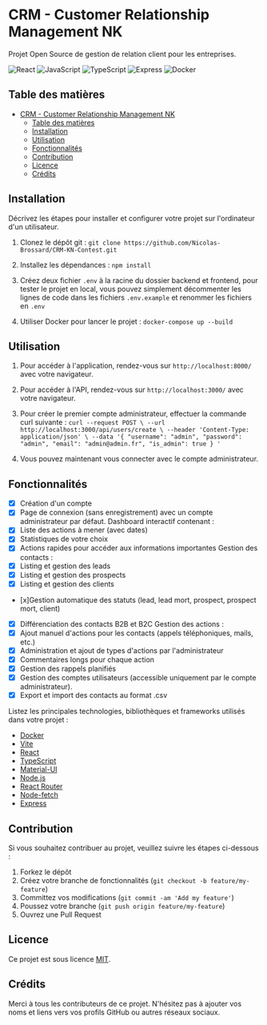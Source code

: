 # CRM - Customer Relationship Management NK

Projet Open Source de gestion de relation client pour les entreprises.

![React](https://img.shields.io/badge/-React-61DAFB?style=flat-square&logo=react&logoColor=white)
![JavaScript](https://img.shields.io/badge/-JavaScript-F7DF1E?style=flat-square&logo=javascript&logoColor=black)
![TypeScript](https://img.shields.io/badge/-TypeScript-007ACC?style=flat-square&logo=typescript&logoColor=white)
![Express](https://img.shields.io/badge/-Express-000000?style=flat-square&logo=express&logoColor=white)
![Docker](https://img.shields.io/badge/-Docker-2496ED?style=flat-square&logo=docker&logoColor=white)

## Table des matières

- [CRM - Customer Relationship Management NK](#crm---customer-relationship-management-nk)
  - [Table des matières](#table-des-matières)
  - [Installation](#installation)
  - [Utilisation](#utilisation)
  - [Fonctionnalités](#fonctionnalités)
  - [Contribution](#contribution)
  - [Licence](#licence)
  - [Crédits](#crédits)

## Installation

Décrivez les étapes pour installer et configurer votre projet sur l'ordinateur d'un utilisateur.

1. Clonez le dépôt git : `git clone https://github.com/Nicolas-Brossard/CRM-KN-Contest.git`

2. Installez les dépendances : `npm install`

3. Créez deux fichier `.env` à la racine du dossier backend et frontend, pour tester le projet en local, vous pouvez simplement décommenter les lignes de code dans les fichiers `.env.example` et renommer les fichiers en `.env`

4. Utiliser Docker pour lancer le projet : `docker-compose up --build`

## Utilisation

1. Pour accéder à l'application, rendez-vous sur `http://localhost:8000/` avec votre navigateur.

2. Pour accéder à l'API, rendez-vous sur `http://localhost:3000/` avec votre navigateur.

3. Pour créer le premier compte administrateur, effectuer la commande curl suivante : `curl --request POST \
  --url http://localhost:3000/api/users/create \
  --header 'Content-Type: application/json' \
  --data '{
  "username": "admin",
  "password": "admin",
  "email": "admin@admin.fr",
  "is_admin": true
}
'`

4. Vous pouvez maintenant vous connecter avec le compte administrateur.

## Fonctionnalités

- [x] Création d'un compte
- [x] Page de connexion (sans enregistrement) avec un compte administrateur par défaut.
      Dashboard interactif contenant :
- [x] Liste des actions à mener (avec dates)
- [x] Statistiques de votre choix
- [x] Actions rapides pour accéder aux informations importantes
      Gestion des contacts :
- [x] Listing et gestion des leads
- [x] Listing et gestion des prospects
- [x] Listing et gestion des clients
- [x]Gestion automatique des statuts (lead, lead mort, prospect, prospect mort, client)
- [x] Différenciation des contacts B2B et B2C
      Gestion des actions :
- [x] Ajout manuel d'actions pour les contacts (appels téléphoniques, mails, etc.)
- [x] Administration et ajout de types d'actions par l'administrateur
- [x] Commentaires longs pour chaque action
- [x] Gestion des rappels planifiés
- [x] Gestion des comptes utilisateurs (accessible uniquement par le compte administrateur).
- [x] Export et import des contacts au format .csv

Listez les principales technologies, bibliothèques et frameworks utilisés dans votre projet :

- [Docker](https://www.docker.com/)
- [Vite](https://vitejs.dev/)
- [React](https://reactjs.org/)
- [TypeScript](https://www.typescriptlang.org/)
- [Material-UI](https://mui.com/)
- [Node.js](https://nodejs.org/en/)
- [React Router](https://reactrouter.com/)
- [Node-fetch](https://www.npmjs.com/package/node-fetch)
- [Express](https://expressjs.com/fr/)

## Contribution

Si vous souhaitez contribuer au projet, veuillez suivre les étapes ci-dessous :

1. Forkez le dépôt
2. Créez votre branche de fonctionnalités (`git checkout -b feature/my-feature`)
3. Committez vos modifications (`git commit -am 'Add my feature'`)
4. Poussez votre branche (`git push origin feature/my-feature`)
5. Ouvrez une Pull Request

## Licence

Ce projet est sous licence [MIT](LICENSE).

## Crédits

Merci à tous les contributeurs de ce projet. N'hésitez pas à ajouter vos noms et liens vers vos profils GitHub ou autres réseaux sociaux.

